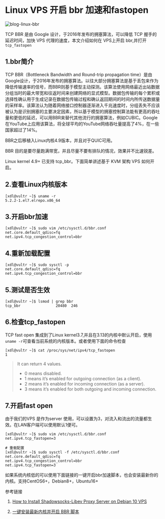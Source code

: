 # Linux VPS 开启 bbr 加速和fastopen




![blog-linux-bbr](https://pengshp.coding.net/p/images/d/images/git/raw/master/blog-linux-bbr.png "Linux BBR")

TCP BBR 是由 Google 设计，于2016年发布的拥塞算法，可以降低 TCP 握手的延迟时间，加快 VPS 代理的速度，本文介绍如何在 VPS上开启 bbr,并打开`tcp_fastopen`

<!--more-->



## 1.bbr简介

TCP BBR（Bottleneck Bandwidth and Round-trip propagation time）是由Google设计，于2016年发布的拥塞算法。以往大部分拥塞算法是基于丢包来作为降低传输速率的信号，而BBR则基于模型主动探测。该算法使用网络最近出站数据分组当时的最大带宽和往返时间来创建网络的显式模型。数据包传输的每个累积或选择性确认用于生成记录在数据包传输过程和确认返回期间的时间内所传送数据量的采样率。该算法认为随着网络接口控制器逐渐进入千兆速度时，分组丢失不应该被认为是识别拥塞的主要决定因素，所以基于模型的拥塞控制算法能有更高的吞吐量和更低的延迟，可以用BBR来替代其他流行的拥塞算法，例如CUBIC。Google在YouTube上应用该算法，将全球平均的YouTube网络吞吐量提高了4%，在一些国家超过了14%。

BBR之后移植入Linux内核4.9版本，并且对于QUIC可用。

BBR 目的是要尽量跑满带宽，并且尽量不要有排队的情况，效果并不比速锐差。

Linux kernel 4.9+ 已支持 tcp_bbr。下面简单讲述基于 KVM 架构 VPS 如何开启。

## 2.查看Linux内核版本

```shell
[xdl@vultr ~]$ uname -r
5.2.2-1.el7.elrepo.x86_64
```



## 3.开启bbr加速

```shell
[xdl@vultr ~]$ sudo vim /etc/sysctl.d/bbr.conf
net.core.default_qdisc=fq
net.ipv4.tcp_congestion_control=bbr
```

## 4.重新加载配置

```shell
[xdl@vultr ~]$ sudo sysctl -p
net.core.default_qdisc=fq
net.ipv4.tcp_congestion_control=bbr
```



## 5.测试是否生效

```shell
[xdl@vultr ~]$ lsmod | grep bbr
tcp_bbr                20480  246
```



## 6.检查tcp_fastopen

TCP fast open 集成到了Linux kernel3.7,并且在3.13的内核中默认开启，使用`uname -r`可查看当前系统的内核版本。或者使用下面的命令检查

```shell
[xdl@vultr ~]$ cat /proc/sys/net/ipv4/tcp_fastopen
1
```

> It can return 4 values.
>
> - 0 means disabled.
> - 1 means it’s enabled for outgoing connection (as a client).
> - 2 means it’s enabled for incoming connection (as a server).
> - 3 means it’s enabled for both outgoing and incoming connection.



## 7.开启fast open

由于我们的VPS 是作为server 使用，可以设置为3，对流入和流出的流量都生效。在LAN客户端可以使用默认1便可。

```shell
[xdl@vultr ~]$ sudo vim /etc/sysctl.d/bbr.conf
net.ipv4.tcp_fastopen=3

# 重载配置
[xdl@vultr ~]$ sudo sysctl -f /etc/sysctl.d/bbr.conf
net.core.default_qdisc=fq
net.ipv4.tcp_congestion_control=bbr
net.ipv4.tcp_fastopen=3
```

如果系统内核低的可以使用下面链接的一键开启bbr加速脚本，也会安装最新你的内核。支持CentOS6+，Debian8+，Ubuntu16+

参考链接

1. [How to Install Shadowsocks-Libev Proxy Server on Debian 10 VPS](https://www.linuxbabe.com/debian/install-shadowsocks-libev-proxy-server-debian-10)

2. [一键安装最新内核并开启 BBR 脚本](https://teddysun.com/489.html)

